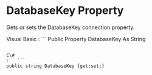 <!-- loio3c12ec7c6c5f10149c8599c5ca53dd3f -->

# DatabaseKey Property

Gets or sets the DatabaseKey connection property.



Visual Basic
:   ```
Public Property DatabaseKey As String
```

C\#
:   ```
public string DatabaseKey {get;set;}
```

